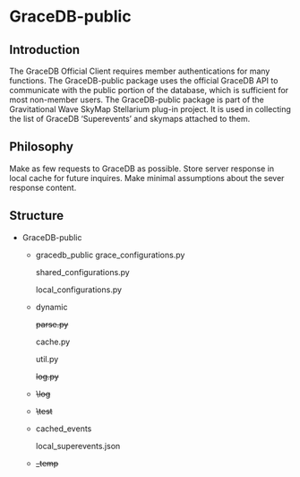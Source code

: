 # GraceDB-public

## Introduction

The GraceDB Official Client requires member authentications for many functions. The GraceDB-public package uses the official GraceDB API to communicate with the public portion of the database, which is sufficient for most non-member users. The GraceDB-public package is part of the Gravitational Wave SkyMap Stellarium plug-in project. It is used in collecting the list of GraceDB ‘Superevents’ and skymaps attached to them.

## Philosophy

Make as few requests to GraceDB as possible. Store server response in local cache for future inquires. Make minimal assumptions about the sever response content.

## Structure

- GraceDB-public
    - gracedb_public
        grace_configurations.py
        
        shared_configurations.py
        
        local_configurations.py
    
    - dynamic
        
        ~~parse.py~~
        
        cache.py
        
        util.py
        
        ~~log.py~~
        
    - ~~\log~~
        
        
    - ~~\test~~
    - cached_events
        
        local_superevents.json
        
    - ~~_temp~~
